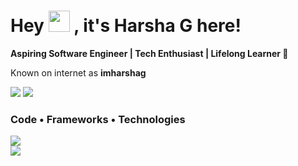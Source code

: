 <h1>Hey <img src="https://raw.githubusercontent.com/MartinHeinz/MartinHeinz/master/wave.gif" width="34px"> , it's Harsha G here! </h1>

<strong>Aspiring Software Engineer | Tech Enthusiast | Lifelong Learner 🌱</strong>

Known on internet as **imharshag** 

[<img target="_blank" src="https://img.icons8.com/bubbles/100/000000/linkedin.png">](www.linkedin.com/in/imharshag)
[<img target="_blank" src="https://img.icons8.com/bubbles/100/000000/github.png">](harshag3106@gmail.com)
<br/> 
<div> 
<h3>Code • Frameworks • Technologies</h3>
<img src="https://skillicons.dev/icons?i=python,javascript,c,cpp,java,cs,html,css,react,nodejs,express,mongodb" /><br/> 
<img src="https://skillicons.dev/icons?i=nextjs,tailwind,bootstrap,mysql,django,dotnet,vscode,vercel,aws,azure,nginx,firebase" /><br/> 
</div> 

<br/> 
